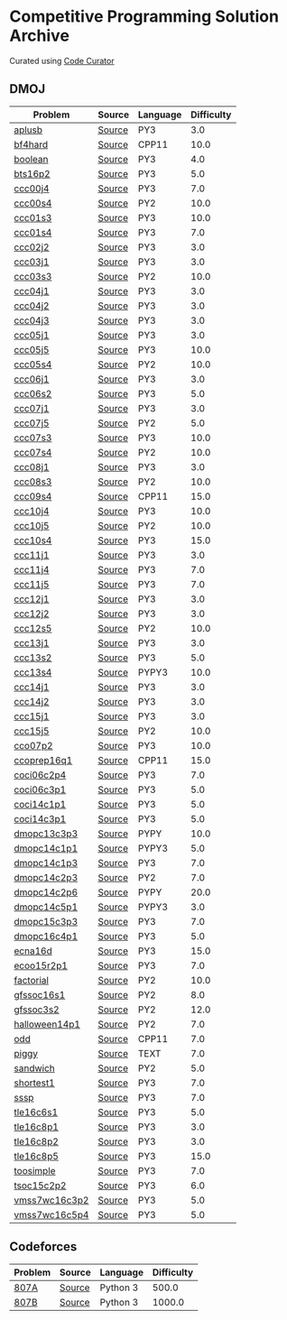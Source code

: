 # Competitive Programming Solution Archive
Curated using [Code Curator](https://github.com/shunr/code-curator)
## DMOJ
Problem|Source|Language|Difficulty|
---|---|---|---|
[aplusb](https://dmoj.ca/problem/aplusb)|[Source](DMOJ/aplusb.py)|PY3|3.0|
[bf4hard](https://dmoj.ca/problem/bf4hard)|[Source](DMOJ/bf4hard.cpp)|CPP11|10.0|
[boolean](https://dmoj.ca/problem/boolean)|[Source](DMOJ/boolean.py)|PY3|4.0|
[bts16p2](https://dmoj.ca/problem/bts16p2)|[Source](DMOJ/bts16p2.py)|PY3|5.0|
[ccc00j4](https://dmoj.ca/problem/ccc00j4)|[Source](DMOJ/ccc00j4.py)|PY3|7.0|
[ccc00s4](https://dmoj.ca/problem/ccc00s4)|[Source](DMOJ/ccc00s4.py)|PY2|10.0|
[ccc01s3](https://dmoj.ca/problem/ccc01s3)|[Source](DMOJ/ccc01s3.py)|PY3|10.0|
[ccc01s4](https://dmoj.ca/problem/ccc01s4)|[Source](DMOJ/ccc01s4.py)|PY3|7.0|
[ccc02j2](https://dmoj.ca/problem/ccc02j2)|[Source](DMOJ/ccc02j2.py)|PY3|3.0|
[ccc03j1](https://dmoj.ca/problem/ccc03j1)|[Source](DMOJ/ccc03j1.py)|PY3|3.0|
[ccc03s3](https://dmoj.ca/problem/ccc03s3)|[Source](DMOJ/ccc03s3.py)|PY2|10.0|
[ccc04j1](https://dmoj.ca/problem/ccc04j1)|[Source](DMOJ/ccc04j1.py)|PY3|3.0|
[ccc04j2](https://dmoj.ca/problem/ccc04j2)|[Source](DMOJ/ccc04j2.py)|PY3|3.0|
[ccc04j3](https://dmoj.ca/problem/ccc04j3)|[Source](DMOJ/ccc04j3.py)|PY3|3.0|
[ccc05j1](https://dmoj.ca/problem/ccc05j1)|[Source](DMOJ/ccc05j1.py)|PY3|3.0|
[ccc05j5](https://dmoj.ca/problem/ccc05j5)|[Source](DMOJ/ccc05j5.py)|PY3|10.0|
[ccc05s4](https://dmoj.ca/problem/ccc05s4)|[Source](DMOJ/ccc05s4.py)|PY2|10.0|
[ccc06j1](https://dmoj.ca/problem/ccc06j1)|[Source](DMOJ/ccc06j1.py)|PY3|3.0|
[ccc06s2](https://dmoj.ca/problem/ccc06s2)|[Source](DMOJ/ccc06s2.py)|PY3|5.0|
[ccc07j1](https://dmoj.ca/problem/ccc07j1)|[Source](DMOJ/ccc07j1.py)|PY3|3.0|
[ccc07j5](https://dmoj.ca/problem/ccc07j5)|[Source](DMOJ/ccc07j5.py)|PY2|5.0|
[ccc07s3](https://dmoj.ca/problem/ccc07s3)|[Source](DMOJ/ccc07s3.py)|PY3|10.0|
[ccc07s4](https://dmoj.ca/problem/ccc07s4)|[Source](DMOJ/ccc07s4.py)|PY2|10.0|
[ccc08j1](https://dmoj.ca/problem/ccc08j1)|[Source](DMOJ/ccc08j1.py)|PY3|3.0|
[ccc08s3](https://dmoj.ca/problem/ccc08s3)|[Source](DMOJ/ccc08s3.py)|PY2|10.0|
[ccc09s4](https://dmoj.ca/problem/ccc09s4)|[Source](DMOJ/ccc09s4.cpp)|CPP11|15.0|
[ccc10j4](https://dmoj.ca/problem/ccc10j4)|[Source](DMOJ/ccc10j4.py)|PY3|10.0|
[ccc10j5](https://dmoj.ca/problem/ccc10j5)|[Source](DMOJ/ccc10j5.py)|PY2|10.0|
[ccc10s4](https://dmoj.ca/problem/ccc10s4)|[Source](DMOJ/ccc10s4.py)|PY3|15.0|
[ccc11j1](https://dmoj.ca/problem/ccc11j1)|[Source](DMOJ/ccc11j1.py)|PY3|3.0|
[ccc11j4](https://dmoj.ca/problem/ccc11j4)|[Source](DMOJ/ccc11j4.py)|PY3|7.0|
[ccc11j5](https://dmoj.ca/problem/ccc11j5)|[Source](DMOJ/ccc11j5.py)|PY3|7.0|
[ccc12j1](https://dmoj.ca/problem/ccc12j1)|[Source](DMOJ/ccc12j1.py)|PY3|3.0|
[ccc12j2](https://dmoj.ca/problem/ccc12j2)|[Source](DMOJ/ccc12j2.py)|PY3|3.0|
[ccc12s5](https://dmoj.ca/problem/ccc12s5)|[Source](DMOJ/ccc12s5.py)|PY2|10.0|
[ccc13j1](https://dmoj.ca/problem/ccc13j1)|[Source](DMOJ/ccc13j1.py)|PY3|3.0|
[ccc13s2](https://dmoj.ca/problem/ccc13s2)|[Source](DMOJ/ccc13s2.py)|PY3|5.0|
[ccc13s4](https://dmoj.ca/problem/ccc13s4)|[Source](DMOJ/ccc13s4.py)|PYPY3|10.0|
[ccc14j1](https://dmoj.ca/problem/ccc14j1)|[Source](DMOJ/ccc14j1.py)|PY3|3.0|
[ccc14j2](https://dmoj.ca/problem/ccc14j2)|[Source](DMOJ/ccc14j2.py)|PY3|3.0|
[ccc15j1](https://dmoj.ca/problem/ccc15j1)|[Source](DMOJ/ccc15j1.py)|PY3|3.0|
[ccc15j5](https://dmoj.ca/problem/ccc15j5)|[Source](DMOJ/ccc15j5.py)|PY2|10.0|
[cco07p2](https://dmoj.ca/problem/cco07p2)|[Source](DMOJ/cco07p2.py)|PY3|10.0|
[ccoprep16q1](https://dmoj.ca/problem/ccoprep16q1)|[Source](DMOJ/ccoprep16q1.cpp)|CPP11|15.0|
[coci06c2p4](https://dmoj.ca/problem/coci06c2p4)|[Source](DMOJ/coci06c2p4.py)|PY3|7.0|
[coci06c3p1](https://dmoj.ca/problem/coci06c3p1)|[Source](DMOJ/coci06c3p1.py)|PY3|5.0|
[coci14c1p1](https://dmoj.ca/problem/coci14c1p1)|[Source](DMOJ/coci14c1p1.py)|PY3|5.0|
[coci14c3p1](https://dmoj.ca/problem/coci14c3p1)|[Source](DMOJ/coci14c3p1.py)|PY3|5.0|
[dmopc13c3p3](https://dmoj.ca/problem/dmopc13c3p3)|[Source](DMOJ/dmopc13c3p3.py)|PYPY|10.0|
[dmopc14c1p1](https://dmoj.ca/problem/dmopc14c1p1)|[Source](DMOJ/dmopc14c1p1.py)|PYPY3|5.0|
[dmopc14c1p3](https://dmoj.ca/problem/dmopc14c1p3)|[Source](DMOJ/dmopc14c1p3.py)|PY3|7.0|
[dmopc14c2p3](https://dmoj.ca/problem/dmopc14c2p3)|[Source](DMOJ/dmopc14c2p3.py)|PY2|7.0|
[dmopc14c2p6](https://dmoj.ca/problem/dmopc14c2p6)|[Source](DMOJ/dmopc14c2p6.py)|PYPY|20.0|
[dmopc14c5p1](https://dmoj.ca/problem/dmopc14c5p1)|[Source](DMOJ/dmopc14c5p1.py)|PYPY3|3.0|
[dmopc15c3p3](https://dmoj.ca/problem/dmopc15c3p3)|[Source](DMOJ/dmopc15c3p3.py)|PY3|7.0|
[dmopc16c4p1](https://dmoj.ca/problem/dmopc16c4p1)|[Source](DMOJ/dmopc16c4p1.py)|PY3|5.0|
[ecna16d](https://dmoj.ca/problem/ecna16d)|[Source](DMOJ/ecna16d.py)|PY3|15.0|
[ecoo15r2p1](https://dmoj.ca/problem/ecoo15r2p1)|[Source](DMOJ/ecoo15r2p1.py)|PY3|7.0|
[factorial](https://dmoj.ca/problem/factorial)|[Source](DMOJ/factorial.py)|PY2|10.0|
[gfssoc16s1](https://dmoj.ca/problem/gfssoc16s1)|[Source](DMOJ/gfssoc16s1.py)|PY2|8.0|
[gfssoc3s2](https://dmoj.ca/problem/gfssoc3s2)|[Source](DMOJ/gfssoc3s2.py)|PY2|12.0|
[halloween14p1](https://dmoj.ca/problem/halloween14p1)|[Source](DMOJ/halloween14p1.py)|PY2|7.0|
[odd](https://dmoj.ca/problem/odd)|[Source](DMOJ/odd.cpp)|CPP11|7.0|
[piggy](https://dmoj.ca/problem/piggy)|[Source](DMOJ/piggy.txt)|TEXT|7.0|
[sandwich](https://dmoj.ca/problem/sandwich)|[Source](DMOJ/sandwich.py)|PY2|5.0|
[shortest1](https://dmoj.ca/problem/shortest1)|[Source](DMOJ/shortest1.py)|PY3|7.0|
[sssp](https://dmoj.ca/problem/sssp)|[Source](DMOJ/sssp.py)|PY3|7.0|
[tle16c6s1](https://dmoj.ca/problem/tle16c6s1)|[Source](DMOJ/tle16c6s1.py)|PY3|5.0|
[tle16c8p1](https://dmoj.ca/problem/tle16c8p1)|[Source](DMOJ/tle16c8p1.py)|PY3|3.0|
[tle16c8p2](https://dmoj.ca/problem/tle16c8p2)|[Source](DMOJ/tle16c8p2.py)|PY3|3.0|
[tle16c8p5](https://dmoj.ca/problem/tle16c8p5)|[Source](DMOJ/tle16c8p5.py)|PY3|15.0|
[toosimple](https://dmoj.ca/problem/toosimple)|[Source](DMOJ/toosimple.py)|PY3|7.0|
[tsoc15c2p2](https://dmoj.ca/problem/tsoc15c2p2)|[Source](DMOJ/tsoc15c2p2.py)|PY3|6.0|
[vmss7wc16c3p2](https://dmoj.ca/problem/vmss7wc16c3p2)|[Source](DMOJ/vmss7wc16c3p2.py)|PY3|5.0|
[vmss7wc16c5p4](https://dmoj.ca/problem/vmss7wc16c5p4)|[Source](DMOJ/vmss7wc16c5p4.py)|PY3|5.0|
## Codeforces
Problem|Source|Language|Difficulty|
---|---|---|---|
[807A](http://codeforces.com/problemset/problem/807/A)|[Source](Codeforces/807A.py)|Python 3|500.0|
[807B](http://codeforces.com/problemset/problem/807/B)|[Source](Codeforces/807B.py)|Python 3|1000.0|
